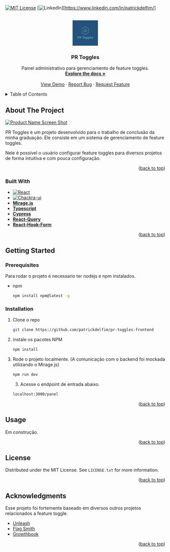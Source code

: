 <a name="readme-top"></a>

[![MIT License][license-shield]][license-url]
[![LinkedIn][linkedin-shield]][https://www.linkedin.com/in/patrickdelfim/]



<!-- PROJECT LOGO -->
<br />
<div align="center">
  <a href="https://github.com/patrickdelfim/pr-toggles-frontend">
    <img src="public/favicon.png" alt="Logo" width="80" height="80">
  </a>

  <h3 align="center">PR Toggles</h3>

  <p align="center">
    Painel administrativo para gerenciamento de feature toggles.
    <br />
    <a href="https://github.com/patrickdelfim/pr-toggles-frontend"><strong>Explore the docs »</strong></a>
    <br />
    <br />
    <a href="https://github.com/patrickdelfim/pr-toggles-frontend">View Demo</a>
    ·
    <a href="https://github.com/patrickdelfim/pr-toggles-frontend/issues">Report Bug</a>
    ·
    <a href="https://github.com/patrickdelfim/pr-toggles-frontend/issues">Request Feature</a>
  </p>
</div>



<!-- TABLE OF CONTENTS -->
<details>
  <summary>Table of Contents</summary>
  <ol>
    <li>
      <a href="#about-the-project">About The Project</a>
      <ul>
        <li><a href="#built-with">Built With</a></li>
      </ul>
    </li>
    <li>
      <a href="#getting-started">Getting Started</a>
      <ul>
        <li><a href="#prerequisites">Prerequisites</a></li>
        <li><a href="#installation">Installation</a></li>
      </ul>
    </li>
    <li><a href="#usage">Usage</a></li>
    <li><a href="#roadmap">Roadmap</a></li>
    <li><a href="#contributing">Contributing</a></li>
    <li><a href="#license">License</a></li>
    <li><a href="#contact">Contact</a></li>
    <li><a href="#acknowledgments">Acknowledgments</a></li>
  </ol>
</details>



<!-- ABOUT THE PROJECT -->
## About The Project

[![Product Name Screen Shot][product-screenshot]](https://example.com)

PR Toggles é um projeto desenvolvido para o trabalho de conclusão da minha graduação. Ele consiste em um sistema de gerenciamento de feature toggles.

Nele é possível o usuário configurar feature toggles para diversos projetos de forma intuitiva e com pouca configuração.


<p align="right">(<a href="#readme-top">back to top</a>)</p>



### Built With

* [![React][React.js]][React-url]
* [![Chackra-ui][Chackra-ui]][Chackra-ui-url]
* <a href="https://miragejs.com/"><strong>Mirage.js</strong></a>
* <a href="https://www.typescriptlang.org/"><strong>Typescript</strong></a>
* <a href="https://www.cypress.io/"><strong>Cypress</strong></a>
* <a href="https://react-query-v3.tanstack.com/"><strong>React-Query</strong></a>
* <a href="https://react-hook-form.com/"><strong>React-Hook-Form</strong></a>

<p align="right">(<a href="#readme-top">back to top</a>)</p>



<!-- GETTING STARTED -->
## Getting Started


### Prerequisites

Para rodar o projeto é necessario ter nodejs e npm instalados.
* npm
  ```sh
  npm install npm@latest -g
  ```

### Installation

1. Clone o repo
   ```sh
   git clone https://github.com/patrickdelfim/pr-toggles-frontend
   ```
2. instale os pacotes NPM
   ```sh
   npm install
   ```
3. Rode o projeto localmente. (A comunicação com o backend foi mockada utilizando o Mirage.js)
   ```sh
   npm run dev
   ```

   3. Acesse o endpoint de entrada abaixo.
   ```sh
   localhost:3000/panel
   ```

<p align="right">(<a href="#readme-top">back to top</a>)</p>



<!-- USAGE EXAMPLES -->
## Usage

Em construção.

<!-- 
Use this space to show useful examples of how a project can be used. Additional screenshots, code examples and demos work well in this space. You may also link to more resources.

_For more examples, please refer to the [Documentation](https://example.com)_

 -->
<p align="right">(<a href="#readme-top">back to top</a>)</p>

<!-- LICENSE -->
## License

Distributed under the MIT License. See `LICENSE.txt` for more information.

<p align="right">(<a href="#readme-top">back to top</a>)</p>


<!-- ACKNOWLEDGMENTS -->
## Acknowledgments

Esse projeto foi fortemente baseado em diversos outros projetos relacionados a feature toggle.

* [Unleash](https://www.getunleash.io/)
* [Flag Smith](https://flagsmith.com/)
* [Growthbook](https://www.growthbook.io/)

<p align="right">(<a href="#readme-top">back to top</a>)</p>



<!-- MARKDOWN LINKS & IMAGES -->
<!-- https://www.markdownguide.org/basic-syntax/#reference-style-links -->
[contributors-shield]: https://img.shields.io/github/contributors/othneildrew/Best-README-Template.svg?style=for-the-badge
[contributors-url]: https://github.com/othneildrew/Best-README-Template/graphs/contributors
[forks-shield]: https://img.shields.io/github/forks/othneildrew/Best-README-Template.svg?style=for-the-badge
[forks-url]: https://github.com/othneildrew/Best-README-Template/network/members
[stars-shield]: https://img.shields.io/github/stars/othneildrew/Best-README-Template.svg?style=for-the-badge
[stars-url]: https://github.com/othneildrew/Best-README-Template/stargazers
[issues-shield]: https://img.shields.io/github/issues/othneildrew/Best-README-Template.svg?style=for-the-badge
[issues-url]: https://github.com/othneildrew/Best-README-Template/issues
[license-shield]: https://img.shields.io/github/license/othneildrew/Best-README-Template.svg?style=for-the-badge
[license-url]: https://github.com/othneildrew/Best-README-Template/blob/master/LICENSE.txt
[linkedin-shield]: https://img.shields.io/badge/-LinkedIn-black.svg?style=for-the-badge&logo=linkedin&colorB=555
[linkedin-url]: https://linkedin.com/in/othneildrew
[product-screenshot]: images/screenshot.png
[Next.js]: https://img.shields.io/badge/next.js-000000?style=for-the-badge&logo=nextdotjs&logoColor=white
[Next-url]: https://nextjs.org/
[React.js]: https://img.shields.io/badge/React-20232A?style=for-the-badge&logo=react&logoColor=61DAFB
[React-url]: https://reactjs.org/
[Vue.js]: https://img.shields.io/badge/Vue.js-35495E?style=for-the-badge&logo=vuedotjs&logoColor=4FC08D
[Vue-url]: https://vuejs.org/
[Angular.io]: https://img.shields.io/badge/Angular-DD0031?style=for-the-badge&logo=angular&logoColor=white
[Angular-url]: https://angular.io/
[Svelte.dev]: https://img.shields.io/badge/Svelte-4A4A55?style=for-the-badge&logo=svelte&logoColor=FF3E00
[Svelte-url]: https://svelte.dev/
[Laravel.com]: https://img.shields.io/badge/Laravel-FF2D20?style=for-the-badge&logo=laravel&logoColor=white
[Laravel-url]: https://laravel.com
[Bootstrap.com]: https://img.shields.io/badge/Bootstrap-563D7C?style=for-the-badge&logo=bootstrap&logoColor=white
[Bootstrap-url]: https://getbootstrap.com
[JQuery.com]: https://img.shields.io/badge/jQuery-0769AD?style=for-the-badge&logo=jquery&logoColor=white
[JQuery-url]: https://jquery.com 
[Chackra-ui]: https://shields.io/badge/chakra--ui-black?logo=chakraui&style=for-the-badge%22
[Chackra-ui-url]: https://chakra-ui.com/